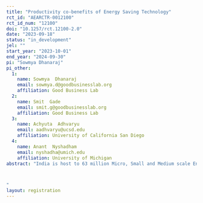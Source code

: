 ```yaml
---
title: "Productivity co-benefits of Energy Saving Technology"
rct_id: "AEARCTR-0012100"
rct_id_num: "12100"
doi: "10.1257/rct.12100-2.0"
date: "2023-09-18"
status: "in_development"
jel: ""
start_year: "2023-10-01"
end_year: "2024-09-30"
pi: "Sowmya Dhanaraj"
pi_other:
  1:
    name: Sowmya  Dhanaraj
    email: sowmya.d@goodbusinesslab.org
    affiliation: Good Business Lab
  2:
    name: Smit  Gade
    email: smit.g@goodbusinesslab.org
    affiliation: Good Business Lab
  3:
    name: Achyuta  Adhvaryu
    email: aadhvaryu@ucsd.edu
    affiliation: University of California San Diego
  4:
    name: Anant  Nyshadham
    email: nyshadha@umich.edu
    affiliation: University of Michigan
abstract: "India is host to 63 million Micro, Small and Medium scale Enterprises (MSMEs), contributing to a large share of employment, industrial output as well as high volume of emissions per unit of output. Therefore, adoption of energy efficient (EE) technologies by MSMEs is crucial in improving not only their competitiveness through cost reduction but also worker wellbeing and productivity through improvements in the work environment. Enterprise owners most often do not internalize the benefits of the latter; like productivity gains due to reduction in exposure of workers to heat, pollution etc. Lack of information, financing options, skilled technical personnel, poor management practices etc. are some of the important barriers faced by MSMEs. Our proposed work seeks to address information gaps in the adoption of EE technologies which are cost-effective as well as have productivity co-benefits through impacts on the workforce. This is vital for reducing fossil fuels energy consumption, greenhouse gas emission and co-pollutants in air and their harmful effects on the workforce.

"
layout: registration
---
```


